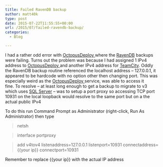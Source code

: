 ```yaml
---
title: Failed RavenDB backup
author: matt40k
type: post
date: 2015-07-22T11:55:55+00:00
url: /2015/07/failed-ravendb-backup/
categories:
  - Blog

---
```

I had a rather odd error with <a href="http://octopusdeploy.com/" target="_blank" rel="nofollow">OctopusDeploy </a>where the <a href="http://ravendb.net/" target="_blank" rel="nofollow">RavenDB</a> backups were failing. Turns out the problem was because I had assigned 1 IPv4 address to <a href="http://octopusdeploy.com/" target="_blank" rel="nofollow">OctopusDeploy </a>and another IPv4 address for <a href="https://www.jetbrains.com/teamcity/" target="_blank" rel="nofollow">TeamCity</a>. Oddly the RavenDB backup routine referenced the localhost address &#8211; 127.0.0.1, it appeared to be hardcode with no option other then changing port. This was especially weird as the <a href="http://octopusdeploy.com/" target="_blank" rel="nofollow">OctopusDeploy </a>service, was able to access it fine. To resolve &#8211; at least long enough to get a backup to migrate to v3 which uses <a href="http://www.microsoft.com/en-gb/server-cloud/products/sql-server/" target="_blank" rel="nofollow">SQL Server</a> &#8211; was to setup a port proxy so accessing TCP port 10931 on the local loopback would resolve to the same port but on a the actual public IPv4

To do this run Command Prompt as Administrator (right-click, Run As Administrator) then type

> netsh
  
> interface portproxy
  
> add v4tov4 listenaddress=127.0.0.1 listenport=10931 connectaddress={{your ip}} connectport=10931

Remember to replace {{your ip}} with the actual IP address
